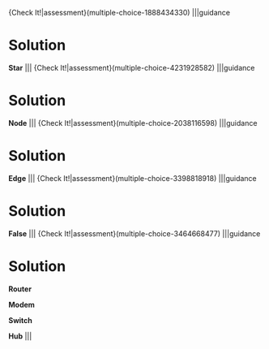 {Check It!|assessment}(multiple-choice-1888434330)
|||guidance
# Solution
**Star**
|||
{Check It!|assessment}(multiple-choice-4231928582)
|||guidance
# Solution
**Node**
|||
{Check It!|assessment}(multiple-choice-2038116598)
|||guidance
# Solution
**Edge**
|||
{Check It!|assessment}(multiple-choice-3398818918)
|||guidance
# Solution
**False**
|||
{Check It!|assessment}(multiple-choice-3464668477)
|||guidance
# Solution
**Router**

**Modem**

**Switch**

**Hub**
|||
